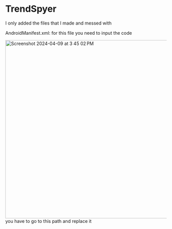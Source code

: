 # TrendSpyer
I only added the files that I made and messed with

AndroidManifest.xml: for this file you need to input the code

<img width="558" alt="Screenshot 2024-04-09 at 3 45 02 PM" src="https://github.com/ricardogrm02/TrendSpyer/assets/70111655/6e52cc1d-d64e-4363-a478-839e0266959b">
you have to go to this path and replace it
